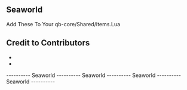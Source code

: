 ## Seaworld
Add These To Your qb-core/Shared/Items.Lua

## Credit to Contributors
 - 
 - 


----------  Seaworld  ----------  Seaworld  ----------  Seaworld  ----------  Seaworld  ----------


